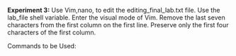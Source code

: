 **Experiment 3:** Use Vim,nano, to edit the editing_final_lab.txt file. Use the
lab_file shell variable. Enter the visual mode of Vim. Remove
the last seven characters from the first column on the first
line. Preserve only the first four characters of the first
column.

Commands to be Used:

